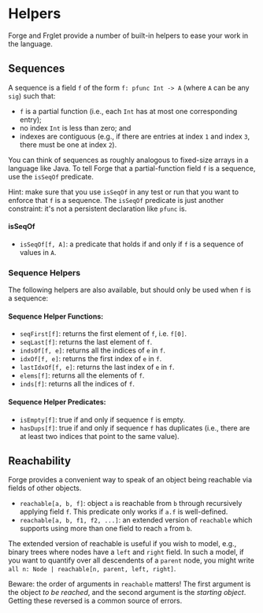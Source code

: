 # Helpers

Forge and Frglet provide a number of built-in helpers to ease your work in the language.

## Sequences

A sequence is a field `f` of the form `f: pfunc Int -> A` (where `A` can be any `sig`) such that:

- `f` is a partial function (i.e., each `Int` has at most one corresponding entry);
- no index `Int` is less than zero; and
- indexes are contiguous (e.g., if there are entries at index `1` and index `3`, there must be one at index `2`).

You can think of sequences as roughly analogous to fixed-size arrays in a language like Java. To tell Forge that a partial-function field `f` is a sequence, use the `isSeqOf` predicate.

Hint: make sure that you use `isSeqOf` in any test or run that you want to enforce that `f` is a sequence. The `isSeqOf` predicate is just another constraint: it's not a persistent declaration like `pfunc` is.

#### isSeqOf

- `isSeqOf[f, A]`: a predicate that holds if and only if `f` is a sequence of values in `A`.

### Sequence Helpers

The following helpers are also available, but should only be used when `f` is a sequence:

#### Sequence Helper Functions:

- `seqFirst[f]`: returns the first element of `f`, i.e. `f[0]`.
- `seqLast[f]`: returns the last element of `f`.
- `indsOf[f, e]`: returns all the indices of `e` in `f`.
- `idxOf[f, e]`: returns the first index of `e` in `f`.
- `lastIdxOf[f, e]`: returns the last index of `e` in `f`.
- `elems[f]`: returns all the elements of `f`.
- `inds[f]`: returns all the indices of `f`.

#### Sequence Helper Predicates:

- `isEmpty[f]`: true if and only if sequence `f` is empty.
- `hasDups[f]`: true if and only if sequence `f` has duplicates (i.e., there are at least two indices that point to the same value).

## Reachability

Forge provides a convenient way to speak of an object being reachable via fields of other objects.

- `reachable[a, b, f]`: object `a` is reachable from `b` through recursively applying field `f`. This predicate only works if `a.f` is well-defined.
- `reachable[a, b, f1, f2, ...]`: an extended version of `reachable` which supports using more than one field to reach `a` from `b`.

The extended version of reachable is useful if you wish to model, e.g., binary trees where nodes have a `left` and `right` field. In such a model, if you want to quantify over all descendents of a `parent` node, you might write `all n: Node | reachable[n, parent, left, right]`.

Beware: the order of arguments in `reachable` matters! The first argument is the object _to be reached_, and the second argument is the _starting object_. Getting these reversed is a common source of errors.
